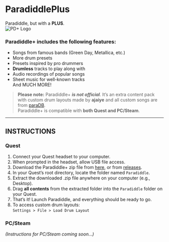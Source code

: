 # ParadiddlePlus  
Paradiddle, but with a **PLUS**.  
![PD+ Logo](https://github.com/user-attachments/assets/1244a2df-966d-4f7b-bcae-89548ffe0364)

### **Paradiddle+** includes the following features:
- Songs from famous bands (Green Day, Metallica, etc.)
- More drum presets
- Presets inspired by pro drummers
- **Drumless** tracks to play along with
- Audio recordings of popular songs
- Sheet music for well-known tracks  
And MUCH MORE!

> **Please note:** Paradiddle+ ***is not official***. It’s an extra content pack with custom drum layouts made by **ajaiye** and all custom songs are from [paraDB](https://paradb.net/).  
> Paradiddle+ is compatible with **both Quest and PC/Steam**.


---

## INSTRUCTIONS

### **Quest**
1. Connect your Quest headset to your computer.
2. When prompted in the headset, allow USB file access.
3. Download the Paradiddle+ zip file from [here](https://drive.google.com/drive/folders/1npFrpSFSxEphjDxDJiFV56PyOlZuTgZ3?usp=sharing), or from [releases](https://github.com/ajxiye/ParadiddlePlus/releases/download/v0.1/paradiddleplus-v0.1-beta.zip).
5. In your Quest’s root directory, locate the folder named `Paradiddle`.
6. Extract the downloaded .zip file anywhere on your computer (e.g., Desktop).
7. Drag **all contents** from the extracted folder into the `Paradiddle` folder on your Quest.
8. That’s it! Launch Paradiddle, and everything should be ready to go.
9. To access custom drum layouts:  
   `Settings > File > Load Drum Layout`

### **PC/Steam**
*(Instructions for PC/Steam coming soon...)*
